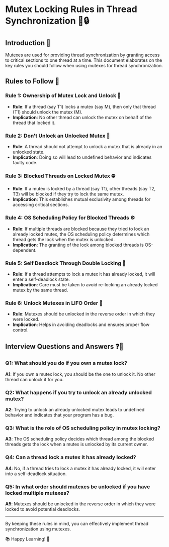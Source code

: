 # Mutex Locking Rules in Thread Synchronization 🧵🔒

## Introduction 🌟
Mutexes are used for providing thread synchronization by granting access to critical sections to one thread at a time. This document elaborates on the key rules you should follow when using mutexes for thread synchronization.

## Rules to Follow 📜

### Rule 1: Ownership of Mutex Lock and Unlock 🔐
- **Rule**: If a thread (say T1) locks a mutex (say M), then only that thread (T1) should unlock the mutex (M).
- **Implication**: No other thread can unlock the mutex on behalf of the thread that locked it.

### Rule 2: Don't Unlock an Unlocked Mutex 🛑
- **Rule**: A thread should not attempt to unlock a mutex that is already in an unlocked state.
- **Implication**: Doing so will lead to undefined behavior and indicates faulty code.

### Rule 3: Blocked Threads on Locked Mutex ⛔
- **Rule**: If a mutex is locked by a thread (say T1), other threads (say T2, T3) will be blocked if they try to lock the same mutex.
- **Implication**: This establishes mutual exclusivity among threads for accessing critical sections.

### Rule 4: OS Scheduling Policy for Blocked Threads ⚙️
- **Rule**: If multiple threads are blocked because they tried to lock an already locked mutex, the OS scheduling policy determines which thread gets the lock when the mutex is unlocked.
- **Implication**: The granting of the lock among blocked threads is OS-dependent.

### Rule 5: Self Deadlock Through Double Locking 🔄
- **Rule**: If a thread attempts to lock a mutex it has already locked, it will enter a self-deadlock state.
- **Implication**: Care must be taken to avoid re-locking an already locked mutex by the same thread.

### Rule 6: Unlock Mutexes in LIFO Order 🔄
- **Rule**: Mutexes should be unlocked in the reverse order in which they were locked.
- **Implication**: Helps in avoiding deadlocks and ensures proper flow control.

## Interview Questions and Answers ❓🤔

### Q1: What should you do if you own a mutex lock?
**A1**: If you own a mutex lock, you should be the one to unlock it. No other thread can unlock it for you.

### Q2: What happens if you try to unlock an already unlocked mutex?
**A2**: Trying to unlock an already unlocked mutex leads to undefined behavior and indicates that your program has a bug.

### Q3: What is the role of OS scheduling policy in mutex locking?
**A3**: The OS scheduling policy decides which thread among the blocked threads gets the lock when a mutex is unlocked by its current owner.

### Q4: Can a thread lock a mutex it has already locked?
**A4**: No, if a thread tries to lock a mutex it has already locked, it will enter into a self-deadlock situation.

### Q5: In what order should mutexes be unlocked if you have locked multiple mutexes?
**A5**: Mutexes should be unlocked in the reverse order in which they were locked to avoid potential deadlocks.

---

By keeping these rules in mind, you can effectively implement thread synchronization using mutexes.

📚 Happy Learning! 🌈
